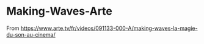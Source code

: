# Making-Waves-Arte
From https://www.arte.tv/fr/videos/091133-000-A/making-waves-la-magie-du-son-au-cinema/
